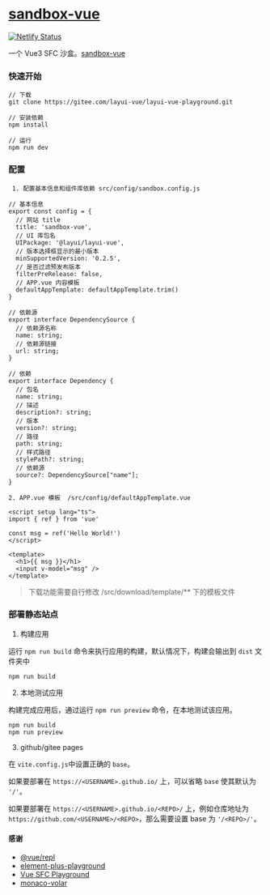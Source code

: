 # [sandbox-vue](https://layui-vue.gitee.io/sandbox-vue)
[![Netlify Status](https://api.netlify.com/api/v1/badges/93cdb381-e59d-4854-a3c3-9f994ad63688/deploy-status)](https://app.netlify.com/sites/layui-vue-playground/deploys)

一个 Vue3 SFC 沙盒。[sandbox-vue](https://layui-vue.gitee.io/sandbox-vue)

### 快速开始

```
// 下载
git clone https://gitee.com/layui-vue/layui-vue-playground.git

// 安装依赖
npm install

// 运行
npm run dev

```

### 配置

```
 1. 配置基本信息和组件库依赖 src/config/sandbox.config.js

// 基本信息
export const config = {
  // 网站 title
  title: 'sandbox-vue',
  // UI 库包名
  UIPackage: '@layui/layui-vue',
  // 版本选择框显示的最小版本
  minSupportedVersion: '0.2.5',
  // 是否过滤预发布版本
  filterPreRelease: false,
  // APP.vue 内容模板
  defaultAppTemplate: defaultAppTemplate.trim()
}

// 依赖源
export interface DependencySource {
  // 依赖源名称
  name: string;
  // 依赖源链接
  url: string;
}

// 依赖
export interface Dependency {
  // 包名
  name: string;
  // 描述
  description?: string;
  // 版本
  version?: string;
  // 路径
  path: string;
  // 样式路径
  stylePath?: string;
  // 依赖源
  source?: DependencySource["name"];
}

2. APP.vue 模板  /src/config/defaultAppTemplate.vue 

<script setup lang="ts">
import { ref } from 'vue'

const msg = ref('Hello World!')
</script>

<template>
  <h1>{{ msg }}</h1>
  <input v-model="msg" />
</template>

```

> 下载功能需要自行修改 /src/download/template/\*\* 下的模板文件

### 部署静态站点

1. 构建应用

运行 `npm run build` 命令来执行应用的构建，默认情况下，构建会输出到 `dist` 文件夹中

```
npm run build
```

2. 本地测试应用

构建完成应用后，通过运行 `npm run preview` 命令，在本地测试该应用。

```
npm run build
npm run preview
```

3. github/gitee pages

在 `vite.config.js`中设置正确的 `base`。

如果要部署在 `https://<USERNAME>.github.io/` 上，可以省略 `base` 使其默认为 `'/'`。

如果要部署在 `https://<USERNAME>.github.io/<REPO>/` 上，例如仓库地址为` https://github.com/<USERNAME>/<REPO>`，那么需要设置 base 为 `'/<REPO>/'`。

#### 感谢 
- [@vue/repl](https://github.com/vuejs/repl)
- [element-plus-playground](https://github.com/element-plus/element-plus-playground)
- [Vue SFC Playground](https://sfc.vuejs.org/)
- [monaco-volar](https://github.com/Kingwl/monaco-volar)
